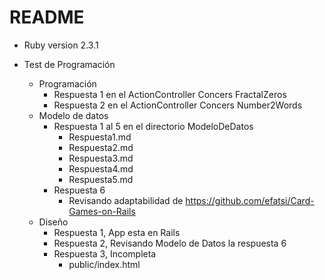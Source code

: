 # README

* Ruby version 
2.3.1

* Test de Programación
    * Programación
        * Respuesta 1 en el ActionController Concers FractalZeros
        * Respuesta 2 en el ActionController Concers Number2Words
    * Modelo de datos
        * Respuesta 1 al 5 en el directorio ModeloDeDatos
            * Respuesta1.md
            * Respuesta2.md
            * Respuesta3.md
            * Respuesta4.md
            * Respuesta5.md
        * Respuesta 6 
            * Revisando adaptabilidad de https://github.com/efatsi/Card-Games-on-Rails
    * Diseño
        * Respuesta 1, App esta en Rails
        * Respuesta 2, Revisando Modelo de Datos la respuesta 6
        * Respuesta 3, Incompleta
            * public/index.html